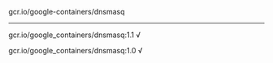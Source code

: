 gcr.io/google-containers/dnsmasq 

----
gcr.io/google_containers/dnsmasq:1.1 √

gcr.io/google_containers/dnsmasq:1.0 √

